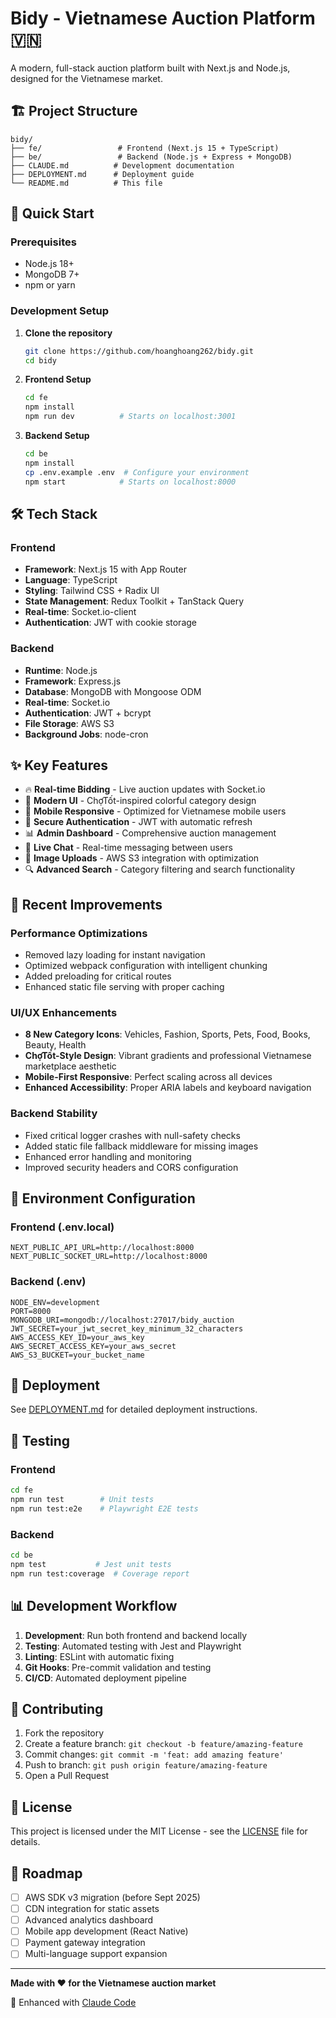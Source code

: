 # Bidy - Vietnamese Auction Platform 🇻🇳

A modern, full-stack auction platform built with Next.js and Node.js, designed for the Vietnamese market.

## 🏗️ Project Structure

```
bidy/
├── fe/                 # Frontend (Next.js 15 + TypeScript)
├── be/                 # Backend (Node.js + Express + MongoDB)
├── CLAUDE.md          # Development documentation
├── DEPLOYMENT.md      # Deployment guide
└── README.md          # This file
```

## 🚀 Quick Start

### Prerequisites
- Node.js 18+ 
- MongoDB 7+
- npm or yarn

### Development Setup

1. **Clone the repository**
   ```bash
   git clone https://github.com/hoanghoang262/bidy.git
   cd bidy
   ```

2. **Frontend Setup**
   ```bash
   cd fe
   npm install
   npm run dev          # Starts on localhost:3001
   ```

3. **Backend Setup**
   ```bash
   cd be
   npm install
   cp .env.example .env  # Configure your environment
   npm start            # Starts on localhost:8000
   ```

## 🛠️ Tech Stack

### Frontend
- **Framework**: Next.js 15 with App Router
- **Language**: TypeScript
- **Styling**: Tailwind CSS + Radix UI
- **State Management**: Redux Toolkit + TanStack Query  
- **Real-time**: Socket.io-client
- **Authentication**: JWT with cookie storage

### Backend  
- **Runtime**: Node.js
- **Framework**: Express.js
- **Database**: MongoDB with Mongoose ODM
- **Real-time**: Socket.io
- **Authentication**: JWT + bcrypt
- **File Storage**: AWS S3
- **Background Jobs**: node-cron

## ✨ Key Features

- 🔥 **Real-time Bidding** - Live auction updates with Socket.io
- 🎨 **Modern UI** - ChợTốt-inspired colorful category design
- 📱 **Mobile Responsive** - Optimized for Vietnamese mobile users
- 🔐 **Secure Authentication** - JWT with automatic refresh
- 📊 **Admin Dashboard** - Comprehensive auction management
- 💬 **Live Chat** - Real-time messaging between users
- 📸 **Image Uploads** - AWS S3 integration with optimization
- 🔍 **Advanced Search** - Category filtering and search functionality

## 🎯 Recent Improvements

### Performance Optimizations
- Removed lazy loading for instant navigation
- Optimized webpack configuration with intelligent chunking
- Added preloading for critical routes
- Enhanced static file serving with proper caching

### UI/UX Enhancements  
- **8 New Category Icons**: Vehicles, Fashion, Sports, Pets, Food, Books, Beauty, Health
- **ChợTốt-Style Design**: Vibrant gradients and professional Vietnamese marketplace aesthetic
- **Mobile-First Responsive**: Perfect scaling across all devices
- **Enhanced Accessibility**: Proper ARIA labels and keyboard navigation

### Backend Stability
- Fixed critical logger crashes with null-safety checks
- Added static file fallback middleware for missing images
- Enhanced error handling and monitoring
- Improved security headers and CORS configuration

## 📝 Environment Configuration

### Frontend (.env.local)
```env
NEXT_PUBLIC_API_URL=http://localhost:8000
NEXT_PUBLIC_SOCKET_URL=http://localhost:8000
```

### Backend (.env)
```env
NODE_ENV=development
PORT=8000
MONGODB_URI=mongodb://localhost:27017/bidy_auction
JWT_SECRET=your_jwt_secret_key_minimum_32_characters
AWS_ACCESS_KEY_ID=your_aws_key
AWS_SECRET_ACCESS_KEY=your_aws_secret  
AWS_S3_BUCKET=your_bucket_name
```

## 🚢 Deployment

See [DEPLOYMENT.md](./DEPLOYMENT.md) for detailed deployment instructions.

## 🧪 Testing

### Frontend
```bash
cd fe
npm run test        # Unit tests  
npm run test:e2e    # Playwright E2E tests
```

### Backend
```bash
cd be  
npm test           # Jest unit tests
npm run test:coverage  # Coverage report
```

## 📊 Development Workflow

1. **Development**: Run both frontend and backend locally
2. **Testing**: Automated testing with Jest and Playwright
3. **Linting**: ESLint with automatic fixing
4. **Git Hooks**: Pre-commit validation and testing
5. **CI/CD**: Automated deployment pipeline

## 🤝 Contributing

1. Fork the repository
2. Create a feature branch: `git checkout -b feature/amazing-feature`
3. Commit changes: `git commit -m 'feat: add amazing feature'`
4. Push to branch: `git push origin feature/amazing-feature`
5. Open a Pull Request

## 📄 License

This project is licensed under the MIT License - see the [LICENSE](LICENSE) file for details.

## 🎯 Roadmap

- [ ] AWS SDK v3 migration (before Sept 2025)
- [ ] CDN integration for static assets
- [ ] Advanced analytics dashboard
- [ ] Mobile app development (React Native)
- [ ] Payment gateway integration
- [ ] Multi-language support expansion

---

**Made with ❤️ for the Vietnamese auction market**

🤖 Enhanced with [Claude Code](https://claude.ai/code)